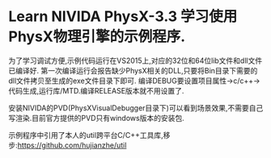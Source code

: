 # Learn NIVIDA PhysX-3.3 学习使用PhysX物理引擎的示例程序.

为了学习调试方便,示例代码运行在VS2015上,对应的32位和64位lib文件和dll文件已编译好.
第一次编译运行会报告缺少PhysX相关的DLL,只要将Bin目录下需要的dll文件拷贝至生成的exe文件目录下即可.
编译DEBUG要设置项目属性->c/c++->代码生成,运行库/MTD.编译RELEASE版本就不用设置了.

安装NIVIDA的PVD(PhysXVisualDebugger目录下)可以看到场景效果,不需要自己写渲染.目前官方提供的PVD只有windows版本的安装包.

示例程序中引用了本人的util跨平台C/C++工具库,移步:https://github.com/hujianzhe/util
